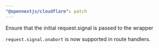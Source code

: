 ```yaml
---
"@opennextjs/cloudflare": patch
---
```


Ensure that the initial request.signal is passed to the wrapper

`request.signal.onabort` is now supported in route handlers.
